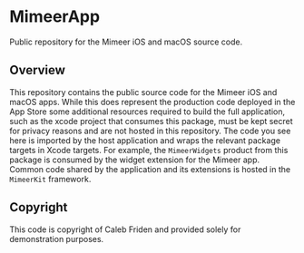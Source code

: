 # MimeerApp
Public repository for the Mimeer iOS and macOS source code.

## Overview

This repository contains the public source code for the Mimeer iOS and macOS apps. While this does represent the production code deployed in the App Store some additional resources required to build the full application, such as the xcode project that consumes this package, must be kept secret for privacy reasons and are not hosted in this repository. The code you see here is imported by the host application and wraps the relevant package targets in Xcode targets. For example, the `MimeerWidgets` product from this package is consumed by the widget extension for the Mimeer app. Common code shared by the application and its extensions is hosted in the `MimeerKit` framework.

## Copyright

This code is copyright of Caleb Friden and provided solely for demonstration purposes.
